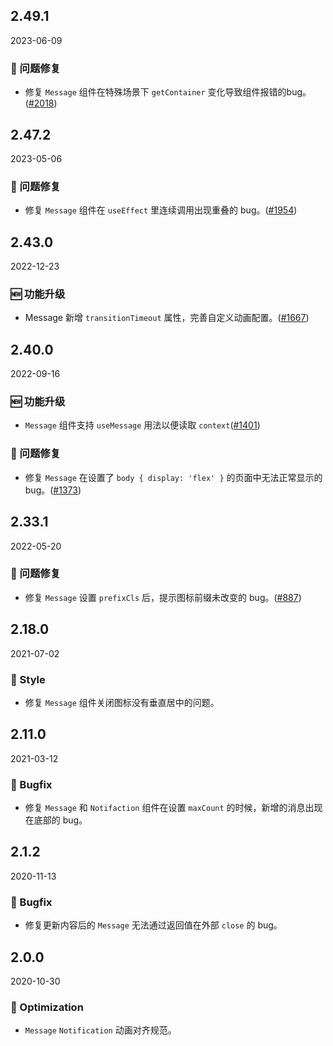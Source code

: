## 2.49.1

2023-06-09

### 🐛 问题修复

- 修复 `Message` 组件在特殊场景下 `getContainer` 变化导致组件报错的bug。([#2018](https://github.com/arco-design/arco-design/pull/2018))

## 2.47.2

2023-05-06

### 🐛 问题修复

- 修复 `Message` 组件在 `useEffect` 里连续调用出现重叠的 bug。([#1954](https://github.com/arco-design/arco-design/pull/1954))

## 2.43.0

2022-12-23

### 🆕 功能升级

- Message 新增 `transitionTimeout` 属性，完善自定义动画配置。([#1667](https://github.com/arco-design/arco-design/pull/1667))

## 2.40.0

2022-09-16

### 🆕 功能升级

- `Message` 组件支持 `useMessage` 用法以便读取 `context`([#1401](https://github.com/arco-design/arco-design/pull/1401))

### 🐛 问题修复

- 修复 `Message` 在设置了 `body { display: 'flex' }` 的页面中无法正常显示的 bug。([#1373](https://github.com/arco-design/arco-design/pull/1373))

## 2.33.1

2022-05-20

### 🐛 问题修复

- 修复 `Message` 设置 `prefixCls` 后，提示图标前缀未改变的 bug。([#887](https://github.com/arco-design/arco-design/pull/887))

## 2.18.0

2021-07-02

### 💅 Style

- 修复 `Message` 组件关闭图标没有垂直居中的问题。



## 2.11.0

2021-03-12

### 🐛 Bugfix

- 修复 `Message` 和 `Notifaction` 组件在设置 `maxCount` 的时候，新增的消息出现在底部的 bug。

## 2.1.2

2020-11-13

### 🐛 Bugfix

- 修复更新内容后的 `Message` 无法通过返回值在外部 `close` 的 bug。



## 2.0.0

2020-10-30

### 💎 Optimization

- `Message` `Notification` 动画对齐规范。

